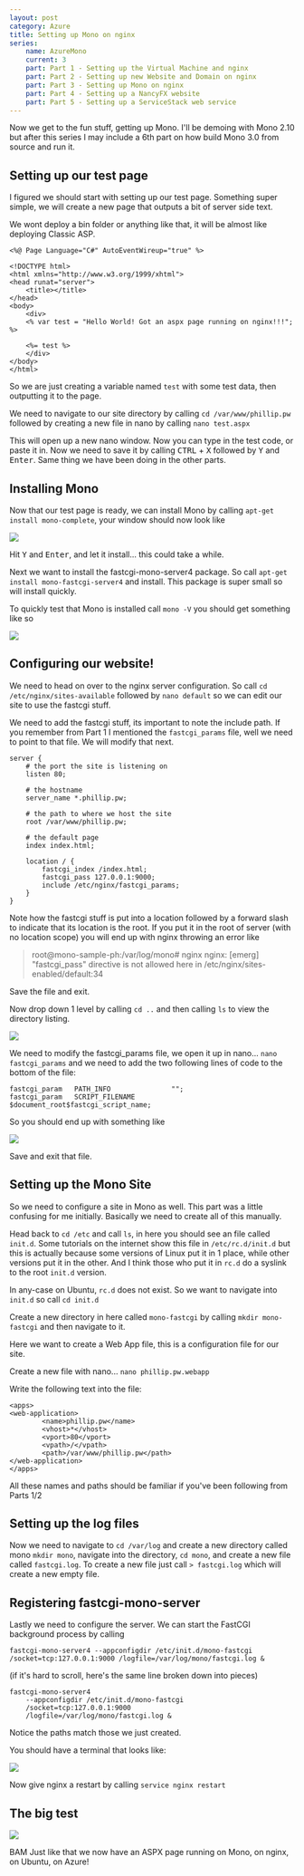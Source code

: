 ```yaml
---
layout: post
category: Azure
title: Setting up Mono on nginx
series:
	name: AzureMono
	current: 3
	part: Part 1 - Setting up the Virtual Machine and nginx
	part: Part 2 - Setting up new Website and Domain on nginx
	part: Part 3 - Setting up Mono on nginx
	part: Part 4 - Setting up a NancyFX website
	part: Part 5 - Setting up a ServiceStack web service
---
```


Now we get to the fun stuff, getting up Mono. I'll be demoing with Mono 2.10 but after this series I may include a 6th part on how build Mono 3.0 from source and run it. 

## Setting up our test page ##

I figured we should start with setting up our test page. Something super simple, we will create a new page that outputs a bit of server side text. 

We wont deploy a bin folder or anything like that, it will be almost like deploying Classic ASP. 

	<%@ Page Language="C#" AutoEventWireup="true" %>
	
	<!DOCTYPE html>
	<html xmlns="http://www.w3.org/1999/xhtml">
	<head runat="server">
	    <title></title>
	</head>
	<body>
	    <div>
	    <% var test = "Hello World! Got an aspx page running on nginx!!!"; %>
	      
	    <%= test %>
	    </div>
	</body>
	</html>

So we are just creating a variable named `test` with some test data, then outputting it to the page. 

<!--excerpt-->

We need to navigate to our site directory by calling `cd /var/www/phillip.pw` followed by creating a new file in nano by calling `nano test.aspx`

This will open up a new nano window. Now you can type in the test code, or paste it in. Now we need to save it by calling <kbd>CTRL</kbd> + <kbd>X</kbd> followed by <kbd>Y</kbd> and <kbd>Enter</kbd>. Same thing we have been doing in the other parts. 

## Installing Mono ##

Now that our test page is ready, we can install Mono by calling `apt-get install mono-complete`, your window should now look like

![](/images/setup-mono-on-ubuntu-part-3-1.png)

Hit <kbd>Y</kbd> and <kbd>Enter</kbd>, and let it install... this could take a while.

Next we want to install the fastcgi-mono-server4 package. So call `apt-get install mono-fastcgi-server4` and install. This package is super small so will install quickly.

To quickly test that Mono is installed call `mono -V` you should get something like so

![](/images/setup-mono-on-ubuntu-part-3-2.png)

## Configuring our website! ##

We need to head on over to the nginx server configuration. So call `cd /etc/nginx/sites-available` followed by `nano default` so we can edit our site to use the fastcgi stuff.

We need to add the fastcgi stuff, its important to note the include path. If you remember from Part 1 I mentioned the `fastcgi_params` file, well we need to point to that file. We will modify that next.
	
	server {
		# the port the site is listening on
		listen 80;
		
		# the hostname
		server_name *.phillip.pw;
		
		# the path to where we host the site
		root /var/www/phillip.pw;
		
		# the default page
		index index.html;
		
		location / {
			fastcgi_index /index.html;
			fastcgi_pass 127.0.0.1:9000;
			include /etc/nginx/fastcgi_params;
		}
	}

<span class="note">Note how the fastcgi stuff is put into a location followed by a forward slash to indicate that its location is the root. If you put it in the root of server (with no location scope) you will end up with nginx throwing an error like</span> 

> root@mono-sample-ph:/var/log/mono# nginx
> nginx: [emerg] "fastcgi_pass" directive is not allowed here in /etc/nginx/sites-enabled/default:34

Save the file and exit. 

Now drop down 1 level by calling `cd ..` and then calling `ls` to view the directory listing.

![](/images/setup-mono-on-ubuntu-part-3-3.png)

We need to modify the fastcgi_params file, we open it up in nano... `nano fastcgi_params` and we need to add the two following lines of code to the bottom of the file:

	fastcgi_param   PATH_INFO               "";
	fastcgi_param   SCRIPT_FILENAME         $document_root$fastcgi_script_name;

So you should end up with something like

![](/images/setup-mono-on-ubuntu-part-3-4.png)

Save and exit that file. 

## Setting up the Mono Site ##

So we need to configure a site in Mono as well. This part was a little confusing for me initially. Basically we need to create all of this manually.

Head back to `cd /etc` and call `ls`, in here you should see an file called `init.d`. Some tutorials on the internet show this file in `/etc/rc.d/init.d` but this is actually because some versions of Linux put it in 1 place, while other versions put it in the other. And I think those who put it in `rc.d` do a syslink to the root `init.d` version. 

In any-case on Ubuntu, `rc.d` does not exist. So we want to navigate into `init.d` so call `cd init.d`

Create a new directory in here called `mono-fastcgi` by calling `mkdir mono-fastcgi` and then navigate to it.

Here we want to create a Web App file, this is a configuration file for our site.

Create a new file with nano... `nano phillip.pw.webapp`

Write the following text into the file:

	<apps>
	<web-application>
	        <name>phillip.pw</name>
	        <vhost>*</vhost>
	        <vport>80</vport>
	        <vpath>/</vpath>
	        <path>/var/www/phillip.pw</path>
	</web-application>
	</apps>

All these names and paths should be familiar if you've been following from Parts 1/2

## Setting up the log files ##

Now we need to navigate to `cd /var/log` and create a new directory called mono `mkdir mono`, navigate into the directory, `cd mono`, and create a new file called `fastcgi.log`. To create a new file just call `> fastcgi.log` which will create a new empty file.

## Registering fastcgi-mono-server ##

Lastly we need to configure the server. We can start the FastCGI background process by calling

`fastcgi-mono-server4 --appconfigdir /etc/init.d/mono-fastcgi /socket=tcp:127.0.0.1:9000 /logfile=/var/log/mono/fastcgi.log &`

(if it's hard to scroll, here's the same line broken down into pieces)

	fastcgi-mono-server4 
		--appconfigdir /etc/init.d/mono-fastcgi 
		/socket=tcp:127.0.0.1:9000 
		/logfile=/var/log/mono/fastcgi.log &

Notice the paths match those we just created.

You should have a terminal that looks like:

![](/images/setup-mono-on-ubuntu-part-3-5.png)

Now give nginx a restart by calling `service nginx restart`

## The big test ##

![](/images/setup-mono-on-ubuntu-part-3-6.png)

BAM Just like that we now have an ASPX page running on Mono, on nginx, on Ubuntu, on Azure! 
